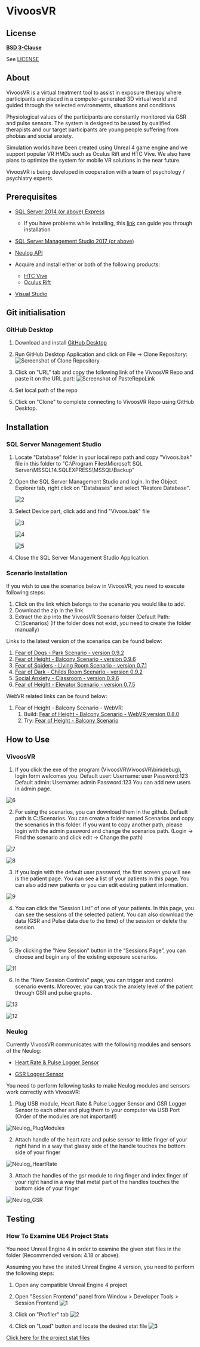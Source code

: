 # VivoosVR

## License

[**BSD 3-Clause**](https://opensource.org/licenses/BSD-3-Clause)

See [LICENSE](https://github.com/Oguzhankoksal/VivoosVR_Private/blob/master/LICENSE)

## About

VivoosVR is a virtual treatment tool to assist in exposure therapy where participants are placed in a computer-generated 3D virtual world and guided through the selected environments, situations and conditions. 

Physiological values of the participants are constantly monitored via GSR and pulse sensors. The system is designed to be used by qualified therapists and our target participants are young people suffering from phobias and social anxiety. 

Simulation worlds have been created using Unreal 4 game engine and we support popular VR HMDs such as Oculus Rift and HTC Vive. 
We also have plans to optimize the system for mobile VR solutions in the near future. 

VivoosVR is being developed in cooperation with a team of psychology / psychiatry experts.  

## Prerequisites

* [SQL Server 2014 (or above) Express](https://download.microsoft.com/download/5/E/9/5E9B18CC-8FD5-467E-B5BF-BADE39C51F73/SQLServer2017-SSEI-Expr.exe)
    * If you have problems while installing, this [link](http://help.dugeo.com/m/Insight4-0/l/438911-downloading-and-installing-sql-server) can guide you through installation

* [SQL Server Management Studio 2017 (or above)](https://go.microsoft.com/fwlink/?linkid=2043154)

* [Neulog API](https://neulog.com/Downloads/neulog_api_ver_002b.exe)

* Acquire and install either or both of the following products:
    * [HTC Vive](https://support.steampowered.com/steamvr/HTC_Vive/)
    * [Oculus Rift](https://www.oculus.com/download_app/?id=1582076955407037)

* [Visual Studio](https://visualstudio.microsoft.com/tr/downloads/?rr=https%3A%2F%2Fwww.google.com%2F)     

## Git initialisation 

### GitHub Desktop

1. Download and install [GitHub Desktop](https://central.github.com/deployments/desktop/desktop/latest/win32)

2. Run GitHub Desktop Application and click on File -> Clone Repository:
    ![Screenshot of Clone Repository](https://github.com/Oguzhankoksal/VivoosVR_Private/blob/master/Readme%20Images/GitHubDesktop%20_Installation_SS/SS1_CloneRepository.png)

3. Click on "URL" tab and copy the following link of the VivoosVR Repo and paste it on the URL part:
    ![Screenshot of PasteRepoLink](https://github.com/Oguzhankoksal/VivoosVR_Private/blob/master/Readme%20Images/GitHubDesktop%20_Installation_SS/SS2_PasteRepoLink.png)

4. Set local path of the repo

5. Click on "Clone" to complete connecting to VivoosVR Repo using GitHub Desktop.

## Installation

### SQL Server Management Studio

1. Locate "Database" folder in your local repo path and copy "Vivoos.bak" file in this folder to "C:\Program Files\Microsoft SQL Server\MSSQL14.SQLEXPRESS\MSSQL\Backup"

2. Open the SQL Server Management Studio and login. In the Object Explorer tab, right click on "Databases" and select "Restore Database".

    ![2](https://github.com/Oguzhankoksal/VivoosVR_Private/blob/master/Readme%20Images/Guideline_SS/2.JPG)
    
3. Select Device part, click add and find "Vivoos.bak" file
    
    ![3](https://github.com/Oguzhankoksal/VivoosVR_Private/blob/master/Readme%20Images/Guideline_SS/3.JPG)
    
    ![4](https://github.com/Oguzhankoksal/VivoosVR_Private/blob/master/Readme%20Images/Guideline_SS/4.JPG)

    ![5](https://github.com/Oguzhankoksal/VivoosVR_Private/blob/master/Readme%20Images/Guideline_SS/5.JPG)

4. 	Close the SQL Server Management Studio Application.

### Scenario Installation 

If you wish to use the scenarios below in VivoosVR, you need to execute following steps:

1. Click on the link which belongs to the scenario you would like to add.
2. Download the zip in the link
3. Extract the zip into the VivoosVR Scenario folder (Default Path: C:\\Scenarios) (If the folder does not exist, you need to create the folder manually)

Links to the latest version of the scenarios can be found below:

1. [Fear of Dogs - Park Scenario - version 0.9.2](https://www.dropbox.com/sh/it30lye2e79l9qg/AACcIpCw0AaHZSBn_ESCSKrba?dl=0) 
2. [Fear of Height - Balcony Scenario - version 0.9.6](https://www.dropbox.com/sh/ahwumxzlpyncv2m/AABXWAHCyCWYKH5lOI8HhYAga?dl=0)
3. [Fear of Spiders - Living Room Scenario - version 0.7.1](https://www.dropbox.com/sh/vgy91s4kx15g0xc/AAAEaEp6MuMg_eBYXzafwghUa?dl=0)
4. [Fear of Dark - Childs Room Scenario - version 0.9.2](https://www.dropbox.com/sh/calap5uvcd1z4l3/AAAhWt5SSCt4mcN-nVcvmOyxa?dl=0)
5. [Social Anxiety - Classroom - version 0.9.6](https://www.dropbox.com/sh/rsmu6jaa30qjiqm/AAAd4YyPPkPOPpAJ6RVTFxj2a?dl=0)
6. [Fear of Height - Elevator Scenario - version 0.7.5](https://www.dropbox.com/sh/vv9ui87iqyh2dee/AAAZNtMJeHXpVsgBa-Kx4aYna?dl=0)

WebVR related links can be found below:

1. Fear of Height - Balcony Scenario - WebVR:
	1. Build: [Fear of Height - Balcony Scenario - WebVR version 0.8.0](https://www.dropbox.com/sh/lkpk96ujhm44h6e/AABFP2dSAdalOsYrVswlkaTfa?dl=0) 
	1. Try: [Fear of Height - Balcony Scenario](http://www.ideasis.com.tr/Content/Balkon/index.html)

## How to Use 

### VivoosVR

1.  If you click the exe of the program (VivoosVR\VivoosVR\bin\debug), login form welcomes you. 
    Default user: Username: user Password:123 
    Default admin: Username: admin Password:123
    You can add new users in admin page.
    
![6](https://github.com/Oguzhankoksal/VivoosVR_Private/blob/master/Readme%20Images/Guideline_SS/6.JPG)

2.	For using the scenarios, you can download them in the github. Default path is C:/Scenarios. You can create a folder named Scenarios and copy the scenarios in this folder. If you want to copy another path, please login with the admin password and change the scenarios path. (Login -> Find the scenario and click edit -> Change the path)  

![7](https://github.com/Oguzhankoksal/VivoosVR_Private/blob/master/Readme%20Images/Guideline_SS/7.JPG)

![8](https://github.com/Oguzhankoksal/VivoosVR_Private/blob/master/Readme%20Images/Guideline_SS/8.JPG)

3.	If you login with the default user password, the first screen you will see is the patient page. You can see a list of your patients in this page. You can also add new patients or you can edit existing patient information. 

![9](https://github.com/Oguzhankoksal/VivoosVR_Private/blob/master/Readme%20Images/Guideline_SS/9.JPG)

4.	You can click the “Session List” of one of your patients. In this page, you can see the sessions of the selected patient. You can also download the data (GSR and Pulse data due to the time) of the session or delete the session. 

![10](https://github.com/Oguzhankoksal/VivoosVR_Private/blob/master/Readme%20Images/Guideline_SS/10.JPG)

5.	By clicking the “New Session” button in the “Sessions Page”, you can choose and begin any of the existing exposure scenarios. 

![11](https://github.com/Oguzhankoksal/VivoosVR_Private/blob/master/Readme%20Images/Guideline_SS/11.JPG)

6.	In the “New Session Controls” page, you can trigger and control scenario events. Moreover, you can track the anxiety level of the patient through GSR and pulse graphs. 

![13](https://github.com/Oguzhankoksal/VivoosVR_Private/blob/master/Readme%20Images/Guideline_SS/13.JPG)

![12](https://github.com/Oguzhankoksal/VivoosVR_Private/blob/master/Readme%20Images/Guideline_SS/12.JPG)

### Neulog

Currently VivoosVR communicates with the following modules and sensors of the Neulog: 

* [Heart Rate & Pulse Logger Sensor](https://neulog.com/heart-rate-pulse)

* [GSR Logger Sensor](https://neulog.com/gsr)

You need to perform following tasks to make Neulog modules and sensors work correctly with VivoosVR:

1.	Plug USB module, Heart Rate & Pulse Logger Sensor and GSR Logger Sensor to each other and plug them to your computer via USB Port (Order of the modules are not important!)

![Neulog_PlugModules](https://github.com/Oguzhankoksal/VivoosVR_Private/blob/master/Readme%20Images/Neulog_SS/Neulog_PlugModules_SS.jpeg)

2.	Attach handle of the heart rate and pulse sensor to little finger of your right hand in a way that glassy side of the handle touches the bottom side of your finger

![Neulog_HeartRate](https://github.com/Oguzhankoksal/VivoosVR_Private/blob/master/Readme%20Images/Neulog_SS/Neulog_HeartRate_SS.jpg)

3.	Attach the handles of the gsr module to ring finger and index finger of your right hand in a way that metal part of the handles touches the bottom side of your finger

![Neulog_GSR](https://github.com/Oguzhankoksal/VivoosVR_Private/blob/master/Readme%20Images/Neulog_SS/Neulog_GSR_SS.jpg)

## Testing

### How To Examine UE4 Project Stats

You need Unreal Engine 4 in order to examine the given stat files in the folder (Recommended version: 4.18 or above).

Assuming you have the stated Unreal Engine 4 version, you need to perform the following steps:

1. Open any compatible Unreal Engine 4 project

2. Open "Session Frontend" panel from Window > Developer Tools > Session Frontend
![1](https://github.com/Oguzhankoksal/VivoosVR_Private/blob/master/Readme%20Images/UE4ProjectStats_SS/SS_SessionFrontEndOpening.png)

3. Click on "Profiler" tab
![2](https://github.com/Oguzhankoksal/VivoosVR_Private/blob/master/Readme%20Images/UE4ProjectStats_SS/SS_ClickOnProfiler.png)

4. Click on "Load" button and locate the desired stat file
![3](https://github.com/Oguzhankoksal/VivoosVR_Private/blob/master/Readme%20Images/UE4ProjectStats_SS/SS_ClickOnLoad.png)

[Click here for the project stat files](https://www.dropbox.com/sh/dqk3hrw7geeqrhw/AADFIQme4_-vGRnH9F0rV_Lfa?dl=0)
